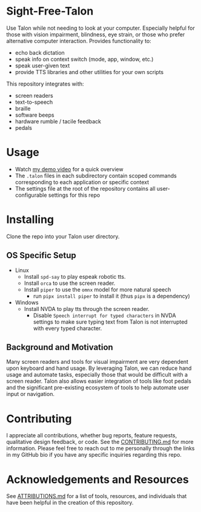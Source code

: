 # Sight-Free-Talon

Use Talon while not needing to look at your computer. Especially helpful for those with vision impairment, blindness, eye strain, or those who prefer alternative computer interaction. Provides functionality to:

- echo back dictation
- speak info on context switch (mode, app, window, etc.)
- speak user-given text
- provide TTS libraries and other utilities for your own scripts

This repository integrates with:

- screen readers
- text-to-speech
- braille
- software beeps
- hardware rumble / tacile feedback
- pedals

# Usage

* Watch [my demo video](https://www.youtube.com/watch?v=i-XcpnVwvR0) for a quick overview 
* The `.talon` files in each subdirectory contain scoped commands corresponding to each application or specific context
* The settings file at the root of the repository contains all user-configurable settings for this repo

# Installing

Clone the repo into your Talon user directory.

## OS Specific Setup

- Linux
  - Install `spd-say` to play espeak robotic tts.
  - Install `orca` to use the screen reader.
  - Install `piper` to use the `omnx` model for more natural speech
    - run `pipx install piper` to install it (thus `pipx` is a dependency)
- Windows
  - Install NVDA to play tts through the screen reader.
    - Disable `Speech interrupt for typed characters` in NVDA settings to make sure typing text from Talon is not interrupted with every typed character.

## Background and Motivation

Many screen readers and tools for visual impairment are very dependent upon keyboard and hand usage. By leveraging Talon, we can reduce hand usage and automate tasks, especially those that would be difficult with a screen reader. Talon also allows easier integration of tools like foot pedals and the significant pre-existing ecosystem of tools to help automate user input or navigation.

# Contributing

I appreciate all contributions, whether bug reports, feature requests, qualitative design feedback, or code. See the [CONTRIBUTING.md](./docs/src/CONTRIBUTING.md) for more information. Please feel free to reach out to me personally through the links in my GitHub bio if you have any specific inquiries regarding this repo.

# Acknowledgements and Resources

See [ATTRIBUTIONS.md](./docs/src/ATTRIBUTIONS.md) for a list of tools, resources, and individuals that have been helpful in the creation of this repository.
